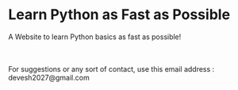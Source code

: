 # Learn Python as Fast as Possible
A Website to learn Python basics as fast as possible!

<br>
<br>
For suggestions or any sort of contact, use this email address : devesh2027@gmail.com
